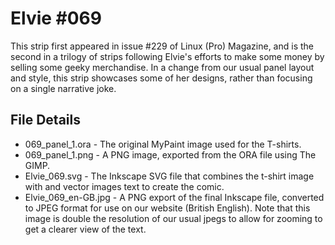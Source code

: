 Elvie #069
==========
This strip first appeared in issue #229 of Linux (Pro) Magazine, and is the second in a trilogy of strips following
Elvie's efforts to make some money by selling some geeky merchandise. In a change from our usual panel layout and
style, this strip showcases some of her designs, rather than focusing on a single narrative joke.


File Details
------------
* 069_panel_1.ora     - The original MyPaint image used for the T-shirts.
* 069_panel_1.png     - A PNG image, exported from the ORA file using The GIMP.
* Elvie_069.svg       - The Inkscape SVG file that combines the t-shirt image with and vector images text to create the comic.
* Elvie_069_en-GB.jpg - A PNG export of the final Inkscape file, converted to JPEG format for use on our website (British English). Note that this image is double the resolution of our usual jpegs to allow for zooming to get a clearer view of the text.




